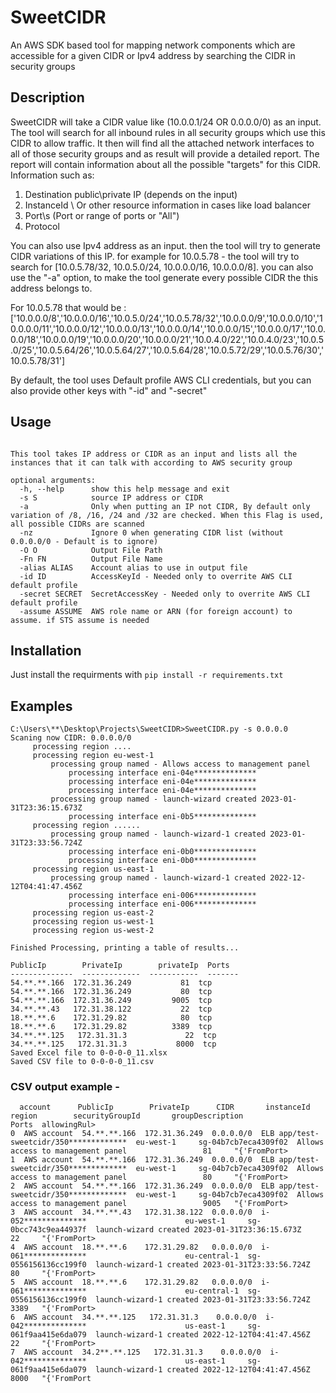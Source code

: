 # SweetCIDR
An AWS SDK based tool for mapping network components which are accessible for a given CIDR or Ipv4 address by searching the CIDR in security groups

## Description
SweetCIDR will take a CIDR value like (10.0.0.1/24 OR 0.0.0.0/0) as an input.
The tool will search for all inbound rules in all security groups which use this CIDR to allow traffic.
It then will find all the attached network interfaces to all of those security groups and as result will provide a detailed report.
The report will contain information about all the possible "targets" for this CIDR.
Information such as: 
  1. Destination public\private IP (depends on the input)
  2. InstanceId \ Or other resource information in cases like load balancer
  3. Port\s (Port or range of ports or "All")
  4. Protocol

You can also use Ipv4 address as an input. then the tool will try to generate CIDR variations of this IP.
for example for 10.0.5.78 - the tool will try to search for [10.0.5.78/32, 10.0.5.0/24,  10.0.0.0/16, 10.0.0.0/8].
you can also use the "-a" option, to make the tool generate every possible CIDR the this address belongs to.

For 10.0.5.78 that would be :
['10.0.0.0/8','10.0.0.0/16','10.0.5.0/24','10.0.5.78/32','10.0.0.0/9','10.0.0.0/10','10.0.0.0/11','10.0.0.0/12','10.0.0.0/13','10.0.0.0/14','10.0.0.0/15','10.0.0.0/17','10.0.0.0/18','10.0.0.0/19','10.0.0.0/20','10.0.0.0/21','10.0.4.0/22','10.0.4.0/23','10.0.5.0/25','10.0.5.64/26','10.0.5.64/27','10.0.5.64/28','10.0.5.72/29','10.0.5.76/30','10.0.5.78/31']

By default, the tool uses Default profile AWS CLI credentials, but you can also provide other keys with "-id" and "-secret"

## Usage

```usage: SweetCIDR.py [-h] [-s S] [-a] [-nz] [-O O] [-Fn FN] [-alias ALIAS] [-id ID] [-secret SECRET] [-assume ASSUME]

This tool takes IP address or CIDR as an input and lists all the instances that it can talk with according to AWS security group

optional arguments:
  -h, --help      show this help message and exit
  -s S            source IP address or CIDR
  -a              Only when putting an IP not CIDR, By default only variation of /8, /16, /24 and /32 are checked. When this Flag is used, all possible CIDRs are scanned
  -nz             Ignore 0 when generating CIDR list (without 0.0.0.0/0 - Default is to ignore)
  -O O            Output File Path
  -Fn FN          Output File Name
  -alias ALIAS    Account alias to use in output file
  -id ID          AccessKeyId - Needed only to overrite AWS CLI default profile
  -secret SECRET  SecretAccessKey - Needed only to overrite AWS CLI default profile
  -assume ASSUME  AWS role name or ARN (for foreign account) to assume. if STS assume is needed

```
## Installation
Just install the requirments with 
 ``` pip install -r requirements.txt ```

## Examples

```
C:\Users\**\Desktop\Projects\SweetCIDR>SweetCIDR.py -s 0.0.0.0
Scaning now CIDR: 0.0.0.0/0
     processing region ....
     processing region eu-west-1
         processing group named - Allows access to management panel
             processing interface eni-04e**************
             processing interface eni-04e**************
             processing interface eni-04e**************
         processing group named - launch-wizard created 2023-01-31T23:36:15.673Z
             processing interface eni-0b5**************
     processing region ......
         processing group named - launch-wizard-1 created 2023-01-31T23:33:56.724Z
             processing interface eni-0b0**************
             processing interface eni-0b0**************
     processing region us-east-1
         processing group named - launch-wizard-1 created 2022-12-12T04:41:47.456Z
             processing interface eni-006**************
             processing interface eni-006**************
     processing region us-east-2
     processing region us-west-1
     processing region us-west-2

Finished Processing, printing a table of results...

PublicIp        PrivateIp        privateIp  Ports
--------------  -------------  -----------  -------
54.**.**.166  172.31.36.249           81  tcp
54.**.**.166  172.31.36.249           80  tcp
54.**.**.166  172.31.36.249         9005  tcp
34.**.**.43   172.31.38.122           22  tcp
18.**.**.6    172.31.29.82            80  tcp
18.**.**.6    172.31.29.82          3389  tcp
34.**.**.125   172.31.31.3             22  tcp
34.**.**.125   172.31.31.3           8000  tcp
Saved Excel file to 0-0-0-0_11.xlsx
Saved CSV file to 0-0-0-0_11.csv
```
### CSV output example -
```  
  account      PublicIp        PrivateIp      CIDR       instanceId                               region        securityGroupId       groupDescription                                  Ports  allowingRul>
0  AWS account  54.**.**.166  172.31.36.249  0.0.0.0/0  ELB app/test-sweetcidr/350*************  eu-west-1     sg-04b7cb7eca4309f02  Allows access to management panel                 81     "{'FromPort>
1  AWS account  54.**.**.166  172.31.36.249  0.0.0.0/0  ELB app/test-sweetcidr/350*************  eu-west-1     sg-04b7cb7eca4309f02  Allows access to management panel                 80     "{'FromPort>
2  AWS account  54.**.**.166  172.31.36.249  0.0.0.0/0  ELB app/test-sweetcidr/350*************  eu-west-1     sg-04b7cb7eca4309f02  Allows access to management panel                 9005   "{'FromPort>
3  AWS account  34.**.**.43   172.31.38.122  0.0.0.0/0  i-052**************                      eu-west-1     sg-0bcc743c9ea44937f  launch-wizard created 2023-01-31T23:36:15.673Z    22     "{'FromPort>
4  AWS account  18.**.**.6    172.31.29.82   0.0.0.0/0  i-061**************                      eu-central-1  sg-0556156136cc199f0  launch-wizard-1 created 2023-01-31T23:33:56.724Z  80     "{'FromPort>
5  AWS account  18.**.**.6    172.31.29.82   0.0.0.0/0  i-061**************                      eu-central-1  sg-0556156136cc199f0  launch-wizard-1 created 2023-01-31T23:33:56.724Z  3389   "{'FromPort>
6  AWS account  34.**.**.125   172.31.31.3    0.0.0.0/0  i-042**************                      us-east-1     sg-061f9aa415e6da079  launch-wizard-1 created 2022-12-12T04:41:47.456Z  22     "{'FromPort>
7  AWS account  34.2**.**.125   172.31.31.3    0.0.0.0/0  i-042**************                      us-east-1     sg-061f9aa415e6da079  launch-wizard-1 created 2022-12-12T04:41:47.456Z  8000   "{'FromPort
```


